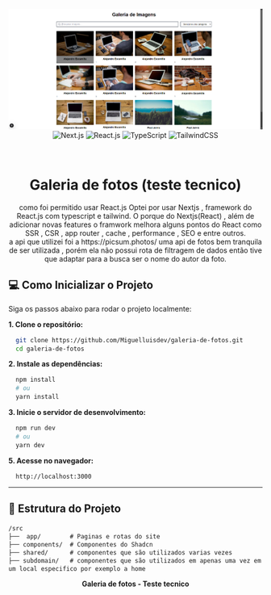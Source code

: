 <div align="center">
  <br />
    <a href="#" target="_blank">
      <img src="https://github.com/Miguelluisdev/galeria-de-fotos/blob/master/public/image.png" alt="Banner galeria de fotos">
    </a>
  <br />

  <div>
    <img src="https://img.shields.io/badge/-Next_JS-black?style=for-the-badge&logoColor=white&logo=next.js&color=black" alt="Next.js" />
    <img src="https://img.shields.io/badge/-React_JS-black?style=for-the-badge&logoColor=white&logo=react&color=61DAFB" alt="React.js" />
    <img src="https://img.shields.io/badge/-TypeScript-black?style=for-the-badge&logoColor=white&logo=typescript&color=3178C6" alt="TypeScript" />
    <img src="https://img.shields.io/badge/-Tailwind_CSS-black?style=for-the-badge&logoColor=white&logo=tailwindcss&color=06B6D4" alt="TailwindCSS" />
  </div>
<br/><br/>
 
  <h1 align="center">Galeria de fotos (teste tecnico)</h1>

   <div align="center">
     como foi permitido usar React.js
     Optei por usar Nextjs , framework do React.js com typescript e tailwind.
     O porque do Nextjs(React) , além de adicionar novas features o framwork melhora alguns pontos do React como SSR , CSR , app router , cache , performance , SEO  e entre outros.
    </div>
       <div align="center">
      a api que utilizei foi a https://picsum.photos/
         uma api de fotos bem tranquila de ser utilizada , porém ela não possui rota de filtragem de dados então tive que adaptar para a busca ser o nome do autor da foto.
    </div>
</div>

## 💻 **Como Inicializar o Projeto** <a name="como-inicializar"></a>

Siga os passos abaixo para rodar o projeto localmente:

**1. Clone o repositório:**
```bash
  git clone https://github.com/Miguelluisdev/galeria-de-fotos.git
  cd galeria-de-fotos
```

**2. Instale as dependências:**
```bash
  npm install
  # ou
  yarn install
```

**3. Inicie o servidor de desenvolvimento:**
```bash
  npm run dev
  # ou
  yarn dev
```

**5. Acesse no navegador:**
```
  http://localhost:3000
```

---

## 📄 **Estrutura do Projeto** <a name="estrutura"></a>
```
/src
├──  app/        # Paginas e rotas do site
├── components/  # Componentes do Shadcn
├── shared/      # componentes que são utilizados varias vezes
├── subdomain/   # componentes que são utilizados em apenas uma vez em um local especifico por exemplo a home
```

<div align="center">
  <strong>Galeria de fotos - Teste tecnico</strong>
</div>

